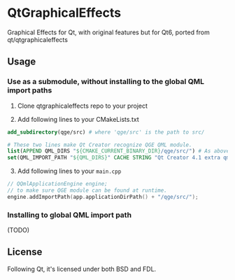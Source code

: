 # QtGraphicalEffects

Graphical Effects for Qt, with original features but for Qt6, ported from qt/qtgraphicaleffects

## Usage

### Use as a submodule, without installing to the global QML import paths

1. Clone qtgraphicaleffects repo to your project

2. Add following lines to your CMakeLists.txt
```cmake
add_subdirectory(qge/src) # where 'qge/src' is the path to src/

# These two lines make Qt Creator recognize QGE QML module.
list(APPEND QML_DIRS "${CMAKE_CURRENT_BINARY_DIR}/qge/src/") # As above
set(QML_IMPORT_PATH "${QML_DIRS}" CACHE STRING "Qt Creator 4.1 extra qml import paths")
```

3. Add following lines to your `main.cpp`

```cpp
// QQmlApplicationEngine engine;
// to make sure QGE module can be found at runtime.
engine.addImportPath(app.applicationDirPath() + "/qge/src/");
```

### Installing to global QML import path

(TODO)

## License

Following Qt, it's licensed under both BSD and FDL.
